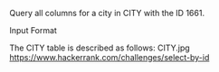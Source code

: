 Query all columns for a city in CITY with the ID 1661.

Input Format

The CITY table is described as follows: CITY.jpg
https://www.hackerrank.com/challenges/select-by-id
